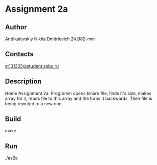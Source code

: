 # Assignment 2a
## Author
Andikalovskiy Nikita Dmitrievich 24.B82-mm
## Contacts
st131335@student.spbu.ru
## Description
Home Assignment 2a:
Programm opens binare file, finds it's size, makes array for it, reads file to this array and the turns it backwards. Then file is being rewrited to a new one.
## Build
make
## Run
./as2a
 

